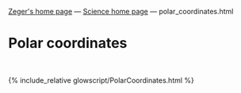 [Zeger's home page](https://www.hendrikse.name/) &mdash; [Science home page](https://www.hendrikse.name/science/) &mdash; polar_coordinates.html

# Polar coordinates
<div class="header_line"><br/></div>

{% include_relative glowscript/PolarCoordinates.html %}
